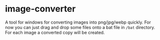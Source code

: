 # image-converter

A tool for windows for converting images into png/jpg/webp quickly. For now you can just drag and drop some files onto a bat file in `/bat` directory. For each image a converted copy will be created.
